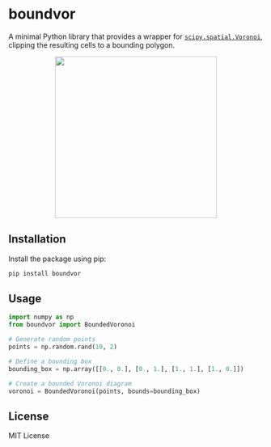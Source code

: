 # boundvor
A minimal Python library that provides a wrapper for [`scipy.spatial.Voronoi`](https://docs.scipy.org/doc/scipy/reference/generated/scipy.spatial.Voronoi.html), clipping the resulting cells to a bounding polygon.

<p align="center">
  <img src="https://github.com/user-attachments/assets/6c585fbf-d893-4cb1-8f7d-d59c56f3b0e2" height="320" width="320"/>
</p>

## Installation
Install the package using pip:

```bash
pip install boundvor
```

## Usage

```python
import numpy as np
from boundvor import BoundedVoronoi

# Generate random points
points = np.random.rand(10, 2)

# Define a bounding box
bounding_box = np.array([[0., 0.], [0., 1.], [1., 1.], [1., 0.]])

# Create a bounded Voronoi diagram
voronoi = BoundedVoronoi(points, bounds=bounding_box)
```

## License
MIT License
